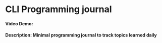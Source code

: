 # CLI Programming journal
#### Video Demo:  <URL HERE>
#### Description: Minimal programming journal to track topics learned daily

